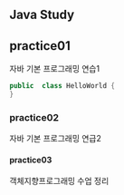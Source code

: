 ## Java Study

## practice01
자바 기본 프로그래밍 연습1

```java
public  class HelloWorld {
}
```

### practice02
자바 기본 프로그래밍 연급2

#### practice03
객체지향프로그래밍 수업 정리